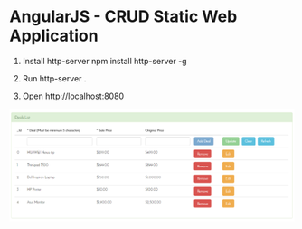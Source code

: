 AngularJS - CRUD Static Web Application
==========

1. Install http-server
 npm install http-server -g

2. Run
http-server .

3. Open http://localhost:8080


![Alt text](/crud.PNG?raw=true "CRUD Operation")
